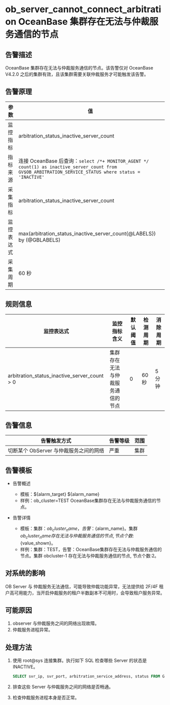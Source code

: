# ob_server_cannot_connect_arbitration OceanBase 集群存在无法与仲裁服务通信的节点

## 告警描述

OceanBase 集群存在无法与仲裁服务通信的节点。该告警仅对 OceanBase V4.2.0 之后的集群有效，且该集群需要关联仲裁服务才可能触发该告警。

## 告警原理

| 参数 | 值 |
| --- | --- |
| 监控指标 | arbitration_status_inactive_server_count |
| 指标来源 | 连接 OceanBase 后查询：`select /*+ MONITOR_AGENT */ count(1) as inactive_server_count from GV$OB_ARBITRATION_SERVICE_STATUS where status = 'INACTIVE'` |
| 采集指标 | arbitration_status_inactive_server_count |
| 监控表达式 | max(arbitration_status_inactive_server_count{@LABELS}) by (@GBLABELS) |
| 采集周期 | 60 秒 |

## 规则信息

| 监控表达式 | 监控指标含义 | 默认阈值 | 检测周期 | 消除周期 |
| --- | --- | --- | --- | --- |
| arbitration_status_inactive_server_count > 0 | 集群存在无法与仲裁服务通信的节点 | 0 | 60 秒 | 5 分钟 |

## 告警信息

| 告警触发方式 | 告警等级 | 范围 |
| --- | --- | --- |
| 切断某个 ObServer 与仲裁服务之间的网络 | 严重 | 集群 |

## 告警模板

* 告警概述

  * 模板：${alarm_target} ${alarm_name}
  * 样例：ob_cluster=TEST  OceanBase集群存在无法与仲裁服务通信的节点。

* 告警详情

  * 模板：集群：${ob_cluster_name}，告警：${alarm_name}。集群 ${ob_cluster_name} 存在无法与仲裁服务通信的节点, 节点个数:${value_shown}。
  * 样例：集群：TEST，告警：OceanBase集群存在无法与仲裁服务通信的节点。集群 obcluster-1 存在无法与仲裁服务通信的节点, 节点个数:2。

## 对系统的影响

OB Server 与 仲裁服务无法通信，可能导致仲裁功能异常，无法提供给 2F/4F 租户高可用能力，当开启仲裁服务的租户半数副本不可用时，会导致租户服务异常。

## 可能原因

1. observer 与仲裁服务之间的网络出现故障。
2. 仲裁服务进程异常。

## 处理方法

1. 使用 root@sys 连接集群。执行如下 SQL 检查哪些 Server 的状态是 INACTIVE。

    ```sql
    SELECT svr_ip, svr_port, arbitration_service_address, status FROM GV$OB_ARBITRATION_SERVICE_STATUS;
    ```

2. 排查这些 Server 与仲裁服务之间的网络是否畅通。
3. 检查仲裁服务进程本身是否正常。
